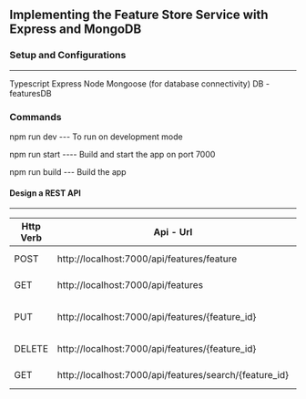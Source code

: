## Implementing the Feature Store Service with Express and MongoDB

### Setup and Configurations

---
Typescript
Express
Node
Mongoose (for database connectivity)
DB - featuresDB


### Commands

 npm run dev --- To run on development mode 

npm run start  ----  Build and start the app on port 7000

npm run build --- Build the app


#### Design a REST API

---



| Http Verb | Api - Url                                              | Description              |
| --------- | ------------------------------------------------------ | ------------------------ |
| POST      | http://localhost:7000/api/features/feature             | Create a new feature     |
| GET       | http://localhost:7000/api/features                     | Get all Features         |
| PUT       | http://localhost:7000/api/features/{feature_id}        | Update  Existing Feature |
| DELETE    | http://localhost:7000/api/features/{feature_id}        | Remove Feature           |
| GET       | http://localhost:7000/api/features/search/{feature_id} | Get Feature By id        |